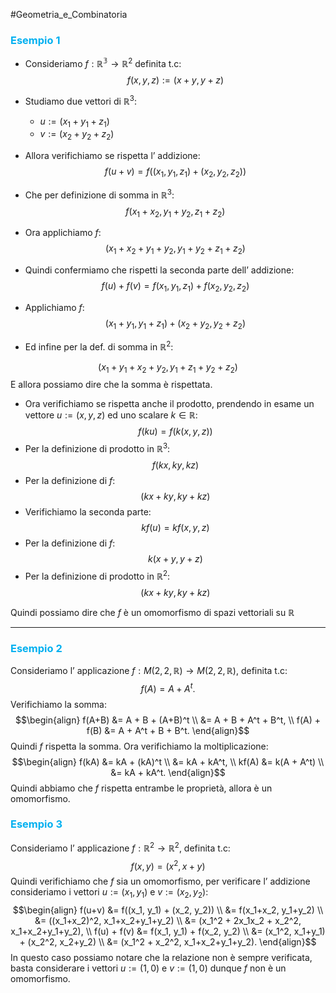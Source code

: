 #Geometria_e_Combinatoria 
### <font color="#00b0f0">Esempio 1</font>
- Consideriamo $f:\mathbb{R^3}\to\mathbb{R}^2$ definita t.c:
$$f(x,y,z):=(x+y,y+z)$$
- Studiamo due vettori di $\mathbb{R}^3$:
  - $u:=(x_{1}+y_{1}+z_{1})$
  - $v:=(x_{2}+y_{2}+z_{2})$

- Allora verifichiamo se rispetta l’ addizione:
   $$f(u+v)=f((x_{1},y_{1},z_{1})+(x_{2},y_{2},z_{2}))$$

- Che per definizione di somma in $\mathbb{R}^3$:
$$f(x_{1}+x_{2},y_{1}+y_{2},z_{1}+z_{2})$$
- Ora applichiamo $f$:
$$(x_{1}+x_{2}+y_{1}+y_{2},y_{1}+y_{2}+z_{1}+z_{2})$$
- Quindi confermiamo che rispetti la seconda parte dell’ addizione:
$$f(u)+f(v)=f(x_{1},y_{1},z_{1})+f(x_{2},y_{2},z_{2})$$
- Applichiamo $f$:
$$(x_{1}+y_{1},y_{1}+z_{1})+(x_{2}+y_{2},y_{2}+z_{2})$$
- Ed infine per la def. di somma in $\mathbb{R}^2$:

$$(x_{1}+y_{1}+x_{2}+y_{2},y_{1}+z_{1}+y_{2}+z_{2})$$
E allora possiamo dire che la somma è rispettata.

- Ora verifichiamo se rispetta anche il prodotto, prendendo in esame un vettore $u:=(x,y,z)$ ed uno scalare $k\in\mathbb{R}$:
$$f(ku)=f(k(x,y,z))$$
- Per la definizione di prodotto in $\mathbb{R}^3$:
$$f(kx, ky, kz)$$
- Per la definizione di $f$: 
$$(kx + ky, ky + kz)$$
- Verifichiamo la seconda parte:
$$kf(u) = kf(x, y, z)$$
- Per la definizione di $f$: 
$$k(x + y, y + z)$$
- Per la definizione di prodotto in $\mathbb{R}^2$:
$$(kx + ky, ky + kz)$$

Quindi possiamo dire che $f$ è un omomorfismo di spazi vettoriali su $\mathbb{R}$

---
### <font color="#00b0f0">Esempio 2</font>
Consideriamo l’ applicazione $f:M(2,2,\mathbb{R})\to M(2,2,\mathbb{R})$, definita t.c:
$$f(A) = A + A^t.$$
Verifichiamo la somma: $$\begin{align}
f(A+B) &= A + B + (A+B)^t \\
&= A + B + A^t + B^t, \\
f(A) + f(B) &= A + A^t + B + B^t.
\end{align}$$
Quindi $f$ rispetta la somma. Ora verifichiamo la moltiplicazione:
$$\begin{align}
f(kA) &= kA + (kA)^t \\
&= kA + kA^t, \\
kf(A) &= k(A + A^t) \\
&= kA + kA^t.
\end{align}$$
Quindi abbiamo che $f$ rispetta entrambe le proprietà, allora è un omomorfismo.

### <font color="#00b0f0">Esempio 3</font>

Consideriamo l’ applicazione $f:\mathbb{R}^2\to\mathbb{R}^2$, definita t.c:
$$f(x,y)=(x^2,x+y)$$
Quindi verifichiamo che $f$ sia un omomorfismo, per verificare l’ addizione consideriamo i vettori $u:=(x_{1},y_{1})$ e $v:=(x_{2},y_{2})$:
$$\begin{align}
f(u+v) &= f((x_1, y_1) + (x_2, y_2)) \\
&= f(x_1+x_2, y_1+y_2) \\
&= ((x_1+x_2)^2, x_1+x_2+y_1+y_2) \\
&= (x_1^2 + 2x_1x_2 + x_2^2, x_1+x_2+y_1+y_2), \\
f(u) + f(v) &= f(x_1, y_1) + f(x_2, y_2) \\
&= (x_1^2, x_1+y_1) + (x_2^2, x_2+y_2) \\
&= (x_1^2 + x_2^2, x_1+x_2+y_1+y_2).
\end{align}$$
In questo caso possiamo notare che la relazione non è sempre verificata, basta considerare i vettori $u:=(1,0)$ e $v:=(1,0)$ dunque $f$ non è un omomorfismo.